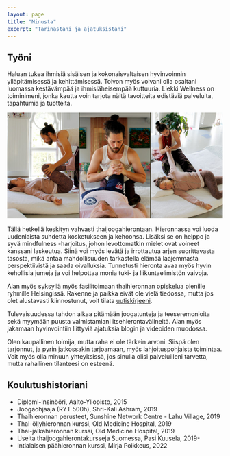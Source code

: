 ```yaml
---
layout: page
title: "Minusta"
excerpt: "Tarinastani ja ajatuksistani"
---
```


<h2>Työni</h2>

Haluan tukea ihmisiä sisäisen ja kokonaisvaltaisen hyvinvoinnin ylläpitämisessä ja kehittämisessä. Toivon myös voivani olla osaltani luomassa kestävämpää ja ihmisläheisempää kuttuuria. Liekki Wellness on toiminimeni, jonka kautta voin tarjota näitä tavoitteita edistäviä palveluita, tapahtumia ja tuotteita.

<img src="/assets/kuvat/ajanvaraus.jpg" alt="Thaihieroja hieroo vatsallaan makaavan vastaanottajan reittä painelemalla sitä kyynärvarrellaan" />

Tällä hetkellä keskityn vahvasti thaijoogahierontaan. Hieronnassa voi luoda uudenlaista suhdetta kosketukseen ja kehoonsa. Lisäksi se on helppo ja syvä mindfulness -harjoitus, johon levottomatkin mielet ovat voineet kanssani laskeutua. Siinä voi myös levätä ja irrottautua arjen suorittavasta tasosta, mikä antaa mahdollisuuden tarkastella elämää laajemmasta perspektiivistä ja saada oivalluksia. Tunnetusti hieronta avaa myös hyvin kehollisia jumeja ja voi helpottaa monia tuki- ja liikuntaelimistön vaivoja.

Alan myös syksyllä myös fasilitoimaan thaihieronnan opiskelua pienille ryhmille Helsingissä. Rakenne ja paikka eivät ole vielä tiedossa, mutta jos olet alustavasti kiinnostunut, voit tilata <a class="textlink" href="/uutiskirje">uutiskirjeeni</a>.

Tulevaisuudessa tahdon alkaa pitämään joogatunteja ja teeseremonioita sekä myymään puusta valmistamiani itsehierontavälineitä. Alan myös jakamaan hyvinvointiin liittyviä ajatuksia blogin ja videoiden muodossa.

Olen kaupallinen toimija, mutta raha ei ole tärkein arvoni. Siispä olen tarjonnut, ja pyrin jatkossakin tarjoamaan, myös lahjoituspohjaista toimintaa. Voit myös olla minuun yhteyksissä, jos sinulla olisi palveluilleni tarvetta, mutta rahallinen tilanteesi on esteenä.

<h2>Koulutushistoriani</h2>
<ul>
	<li>Diplomi-Insinööri, Aalto-Yliopisto, 2015</li>
	<li>Joogaohjaaja (RYT 500h), Shri-Kali Ashram, 2019</li>
	<li>Thaihieronnan perusteet, Sunshine Network Centre - Lahu Village, 2019</li>
	<li>Thai-öljyhieronnan kurssi, Old Medicine Hospital, 2019</li>
	<li>Thai-jalkahieronnan kurssi, Old Medicine Hospital, 2019</li>
	<li>Useita thaijoogahierontakursseja Suomessa, Pasi Kuusela, 2019-</li>
	<li>Intialaisen päähieronnan kurssi, Mirja Poikkeus, 2022</li>
</ul>

